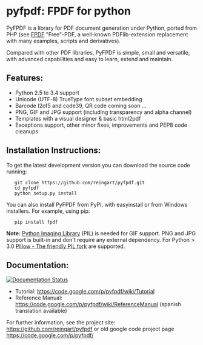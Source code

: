 pyfpdf: FPDF for python
=======================

PyFPDF is a library for PDF document generation under Python, ported from PHP
(see [FPDF][1] "Free"-PDF, a well-known PDFlib-extension replacement with many
examples, scripts and derivatives).

Compared with other PDF libraries, PyFPDF is simple, small and versatile, with
advanced capabilities and easy to learn, extend and maintain.

  [1]: http://www.fpdf.org/

Features:
---------

 * Python 2.5 to 3.4 support
 * Unicode (UTF-8) TrueType font subset embedding
 * Barcode I2of5 and code39, QR code coming soon ...
 * PNG, GIF and JPG support (including transparency and alpha channel)
 * Templates with a visual designer & basic html2pdf 
 * Exceptions support, other minor fixes, improvements and PEP8 code cleanups
 
Installation Instructions:
--------------------------

To get the latest development version you can download the source code running:

```
   git clone https://github.com/reingart/pyfpdf.git
   cd pyfpdf
   python setup.py install
```

You can also install PyFPDF from PyPI, with easyinstall or from Windows 
installers. For example, using pip:
```
   pip install fpdf
```

**Note:** [Python Imaging Library](http://www.pythonware.com/products/pil/) 
(PIL) is needed for GIF support. PNG and JPG support is built-in and don't 
require any external dependency. For Python > 3.0 
[Pillow - The friendly PIL fork](https://github.com/python-pillow/Pillow) are 
supported.

Documentation:
--------------
[![Documentation Status](https://readthedocs.org/projects/pyfpdf/badge/?version=latest)](https://readthedocs.org/projects/pyfpdf/?badge=latest)

 * Tutorial: https://code.google.com/p/pyfpdf/wiki/Tutorial
 * Reference Manual: https://code.google.com/p/pyfpdf/wiki/ReferenceManual 
   (spanish translation available)

For further information, see the project site:
https://github.com/reingart/pyfpdf or old google code project page
https://code.google.com/p/pyfpdf/


